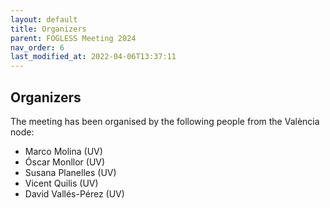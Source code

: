 ```yaml
---
layout: default
title: Organizers
parent: FOGLESS Meeting 2024
nav_order: 6
last_modified_at: 2022-04-06T13:37:11
---
```


## Organizers

The meeting has been organised by the following people from the València node:

- Marco Molina (UV)
- Óscar Monllor (UV)
- Susana Planelles (UV)
- Vicent Quilis (UV)
- David Vallés-Pérez (UV)
